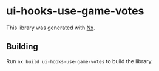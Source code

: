 # ui-hooks-use-game-votes

This library was generated with [Nx](https://nx.dev).

## Building

Run `nx build ui-hooks-use-game-votes` to build the library.

